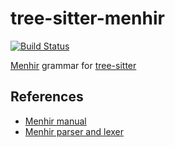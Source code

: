 # tree-sitter-menhir

[![Build Status](https://travis-ci.org/Kerl13/tree-sitter-menhir.svg?branch=master)](https://travis-ci.org/Kerl13/tree-sitter-menhir)

[Menhir](http://gallium.inria.fr/~fpottier/menhir/) grammar for
[tree-sitter](https://github.com/tree-sitter/tree-sitter)

## References

- [Menhir manual](http://gallium.inria.fr/~fpottier/menhir/manual.html)
- [Menhir parser and lexer](https://gitlab.inria.fr/fpottier/menhir)
